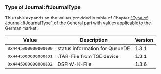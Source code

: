 ### Type of Journal: ftJournalType

This table expands on the values provided in table of Chapter ["Type of Journal: ftJournalType"](../../general/reference-tables/reference-tables.md#c-type-of-journal-ftjournaltype-129) of the General part with values applicable to the German market<span id="t-type-of-journal-ftjournaltype-190">.</span>

| **Value**            | **Description**                | **Version** |
|----------------------|--------------------------------|-------------|
| `0x4445000000000000` | status information for QueueDE | 1.3.1       |
| `0x4445000000000001` | .TAR-File from TSE device      | 1.3.1       |
| `0x4445000000000002` | DSFinV-K-File                  | 1.3.6       |
